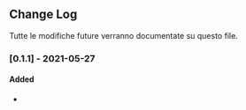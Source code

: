 ## Change Log
Tutte le modifiche future verranno documentate su questo file.

### [0.1.1] - 2021-05-27
#### Added 
* 
